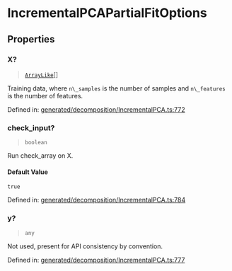 # IncrementalPCAPartialFitOptions

## Properties

### X?

> [`ArrayLike`](../types/ArrayLike.md)[]

Training data, where `n\_samples` is the number of samples and `n\_features` is the number of features.

Defined in:  [generated/decomposition/IncrementalPCA.ts:772](https://github.com/transitive-bullshit/scikit-learn-ts/blob/122b3c0/packages/sklearn/src/generated/decomposition/IncrementalPCA.ts#L772)

### check\_input?

> `boolean`

Run check\_array on X.

#### Default Value

`true`

Defined in:  [generated/decomposition/IncrementalPCA.ts:784](https://github.com/transitive-bullshit/scikit-learn-ts/blob/122b3c0/packages/sklearn/src/generated/decomposition/IncrementalPCA.ts#L784)

### y?

> `any`

Not used, present for API consistency by convention.

Defined in:  [generated/decomposition/IncrementalPCA.ts:777](https://github.com/transitive-bullshit/scikit-learn-ts/blob/122b3c0/packages/sklearn/src/generated/decomposition/IncrementalPCA.ts#L777)
